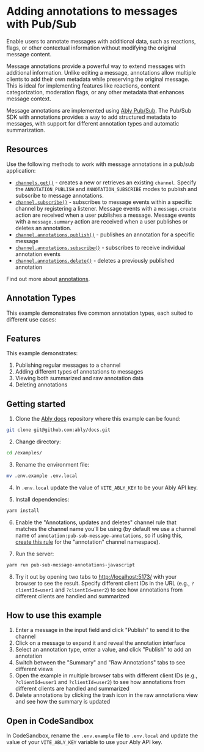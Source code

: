 # Adding annotations to messages with Pub/Sub

Enable users to annotate messages with additional data, such as reactions, flags, or other contextual information without modifying the original message content.

Message annotations provide a powerful way to extend messages with additional information. Unlike editing a message, annotations allow multiple clients to add their own metadata while preserving the original message. This is ideal for implementing features like reactions, content categorization, moderation flags, or any other metadata that enhances message context.

Message annotations are implemented using [Ably Pub/Sub](/docs/channels). The Pub/Sub SDK with annotations provides a way to add structured metadata to messages, with support for different annotation types and automatic summarization.

## Resources

Use the following methods to work with message annotations in a pub/sub application:

- [`channels.get()`](/docs/channels#create) - creates a new or retrieves an existing `channel`. Specify the `ANNOTATION_PUBLISH` and `ANNOTATION_SUBSCRIBE` modes to publish and subscribe to message annotations.
- [`channel.subscribe()`](/docs/pub-sub#subscribe) - subscribes to message events within a specific channel by registering a listener. Message events with a `message.create` action are received when a user publishes a message. Message events with a `message.summary` action are received when a user publishes or deletes an annotation.
- [`channel.annotations.publish()`](/docs/messages/annotations#publish) - publishes an annotation for a specific message
- [`channel.annotations.subscribe()`](/docs/messages/annotations#individual-annotations) - subscribes to receive individual annotation events
- [`channel.annotations.delete()`](/docs/messages/annotations#delete) - deletes a previously published annotation

Find out more about [annotations](/docs/messages/annotations).

## Annotation Types

This example demonstrates five common annotation types, each suited to different use cases:

<!-- TODO -->

## Features

This example demonstrates:

1. Publishing regular messages to a channel
2. Adding different types of annotations to messages
3. Viewing both summarized and raw annotation data
4. Deleting annotations

## Getting started

1. Clone the [Ably docs](https://github.com/ably/docs) repository where this example can be found:

  ```sh
  git clone git@github.com:ably/docs.git
  ```

2. Change directory:

  ```sh
  cd /examples/
  ```

3. Rename the environment file:

  ```sh
  mv .env.example .env.local
  ```

4. In `.env.local` update the value of `VITE_ABLY_KEY` to be your Ably API key.

5. Install dependencies:

  ```sh
  yarn install
  ```

6. Enable the "Annotations, updates and deletes" channel rule that matches the channel name you'll be using (by default we use a channel name of `annotation:pub-sub-message-annotations`, so if using this, [create this rule](https://ably.com/docs/channels#rules) for the "annotation" channel namespace).

7. Run the server:

  ```sh
  yarn run pub-sub-message-annotations-javascript
  ```

8. Try it out by opening two tabs to [http://localhost:5173/](http://localhost:5173/) with your browser to see the result. Specify different client IDs in the URL (e.g., `?clientId=user1` and `?clientId=user2`) to see how annotations from different clients are handled and summarized

## How to use this example

1. Enter a message in the input field and click "Publish" to send it to the channel
2. Click on a message to expand it and reveal the annotation interface
3. Select an annotation type, enter a value, and click "Publish" to add an annotation
4. Switch between the "Summary" and "Raw Annotations" tabs to see different views
5. Open the example in multiple browser tabs with different client IDs (e.g., `?clientId=user1` and `?clientId=user2`) to see how annotations from different clients are handled and summarized
6. Delete annotations by clicking the trash icon in the raw annotations view and see how the summary is updated

## Open in CodeSandbox

In CodeSandbox, rename the `.env.example` file to `.env.local` and update the value of your `VITE_ABLY_KEY` variable to use your Ably API key.
